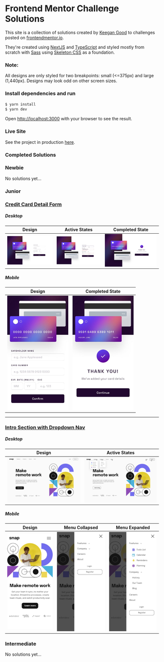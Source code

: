 # Frontend Mentor Challenge Solutions

This site is a collection of solutions created by <a href="https://github.com/perennialautodidact">Keegan Good</a> to challenges posted on <a href="https://www.frontendmentor.io">frontendmentor.io</a>.
</p>
<p className={styles.paragraph}>
They&apos;re created using <a href="https://nextjs.org/">NextJS</a> 
and <a href="https://www.typescriptlang.org/">TypeScript</a> and
styled mostly from scratch with <a href="https://sass-lang.com/">Sass</a> using <a href="http://getskeleton.com/">Skeleton CSS</a> as a
foundation.

### Note:
All designs are only styled for two breakpoints: small (<=375px) and large (1,440px). Designs may look odd on other screen sizes.

### Install dependencies and run

```bash
$ yarn install
$ yarn dev
```

Open [http://localhost:3000](http://localhost:3000) with your browser to see the result.

### Live Site

See the project in production [here](https://frontend-mentor-challenges-navy.vercel.app/).

### Completed Solutions

### Newbie
No solutions yet...
### Junior
### [Credit Card Detail Form](https://frontend-mentor-challenges-navy.vercel.app/challenges/junior/cc-form)
##### Desktop
|Design|Active States|Completed State|
|-|-|-|
|<img width=600 src="./components/CCForm/starterCode/design/desktop-design.jpg"/>|<img width=600 src="./components/CCForm/starterCode/design/active-states.jpg"/>|<img width=600 src="./components/CCForm/starterCode/design/complete-state-desktop.jpg"/>|

##### Mobile
|Design|Completed State|
|-|-|
|<img width=200 src="./components/CCForm/starterCode/design/mobile-design.jpg"/>|<img width=200 src="./components/CCForm/starterCode/design/complete-state-mobile.jpg"/>|

---

### [Intro Section with Dropdown Nav](https://front-end-mentor-challenges-navy.vercel.app/challenges/junior/intro-section-with-dropdown-nav)
##### Desktop
|Design|Active States|
|-|-|
|<img width=600 src="./components/IntroSectionWithDropDownNav/starterCode/design/desktop-design.jpg"/>|<img width=600 src="./components/IntroSectionWithDropDownNav/starterCode/design/active-states.jpg"/>|



##### Mobile
|Design|Menu Collapsed|Menu Expanded|
|-|-|-|
|<img width=200 src="./components/IntroSectionWithDropDownNav/starterCode/design/mobile-design.jpg"/>|<img width=200 src="./components/IntroSectionWithDropDownNav/starterCode/design/mobile-menu-collapsed.jpg"/>|<img width=200 src="./components/IntroSectionWithDropDownNav/starterCode/design/mobile-menu-expanded.jpg"/>|
### Intermediate

No solutions yet...